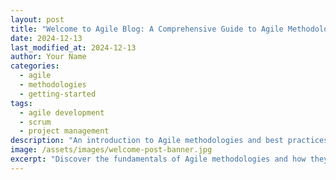 ```yaml
---
layout: post
title: "Welcome to Agile Blog: A Comprehensive Guide to Agile Methodologies"
date: 2024-12-13
last_modified_at: 2024-12-13
author: Your Name
categories: 
  - agile
  - methodologies
  - getting-started
tags:
  - agile development
  - scrum
  - project management
description: "An introduction to Agile methodologies and best practices for modern software development teams. Learn the fundamentals of Agile and how to implement them effectively."
image: /assets/images/welcome-post-banner.jpg
excerpt: "Discover the fundamentals of Agile methodologies and how they can transform your software development process. This comprehensive guide covers key concepts and best practices."
---
```

